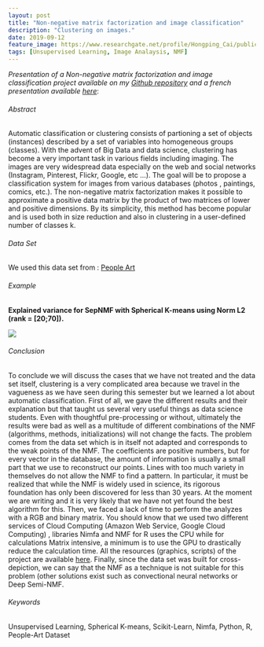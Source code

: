 ```yaml
---
layout: post
title: "Non-negative matrix factorization and image classification"
description: "Clustering on images."
date: 2019-09-12
feature_image: https://www.researchgate.net/profile/Hongping_Cai/publication/290324486/figure/fig4/AS:613900601012249@1523376717327/Our-photo-art-dataset-containing-50-object-categories-Each-category-is-displayed-with.png
tags: [Unsupervised Learning, Image Analaysis, NMF]
---
```


*Presentation of a Non-negative matrix factorization and image classification project available on my [Github repository](https://github.com/mbenhamd/nmf-ter) and a french presentation available [here](https://github.com/mbenhamd/ter-presentation-beamer)*\:

###### Abstract

Automatic classification or clustering consists of partioning a set of objects (instances) described by a set of variables into homogeneous groups (classes). With the advent of Big Data and data science, clustering has become a very important task in various fields including imaging. The images are very widespread data especially on the web and social networks (Instagram, Pinterest, Flickr, Google, etc …). The goal will be to propose a classification system for images from various databases (photos , paintings, comics, etc.). The non-negative matrix factorization makes it possible to approximate a positive data matrix by the product of two matrices of lower and positive dimensions. By its simplicity, this method has become popular and is used both in size reduction and also in clustering in a user-defined number of classes k. <!--more-->

###### Data Set

We used this data set from : [People Art](https://github.com/BathVisArtData/PeopleArt)

###### Example

**Explained variance for SepNMF with Spherical K-means using Norm L2 (rank = \[20;70\]).**

![](https://github.com/mbenhamd/nmf-ter/blob/master/nmf_result/sepnmf-norm-2-skmeans--EVAR.png?raw=true)

###### Conclusion

To conclude we will discuss the cases that we have not treated and the data set itself, clustering is a very complicated area because we travel in the vagueness as we have seen during this semester but we learned a lot about automatic classification. First of all, we gave the different results and their explanation but that taught us several very useful things as data science students. Even with thoughtful pre-processing or without, ultimately the results were bad as well as a multitude of different combinations of the NMF (algorithms, methods, initializations) will not change the facts. The problem comes from the data set which is in itself not adapted and corresponds to the weak points of the NMF. The coefficients are positive numbers, but for every vector in the database, the amount of information is usually a small part that we use to reconstruct our points. Lines with too much variety in themselves do not allow the NMF to find a pattern. In particular, it must be realized that while the NMF is widely used in science, its rigorous foundation has only been discovered for less than 30 years. At the moment we are writing and it is very likely that we have not yet found the best algorithm for this. Then, we faced a lack of time to perform the analyzes with a RGB and binary matrix. You should know that we used two different services of Cloud Computing (Amazon Web Service, Google Cloud Computing) , libraries Nimfa and NMF for R uses the CPU while for calculations Matrix intensive, a minimum is to use the GPU to drastically reduce the calculation time. All the resources (graphics, scripts) of the project are available [here](https://github.com/mbenhamd/nmf-ter). Finally, since the data set was built for cross-depiction, we can say that the NMF as a technique is not suitable for this problem (other solutions exist such as convectional neural networks or Deep Semi-NMF.

###### Keywords

Unsupervised Learning, Spherical K-means, Scikit-Learn, Nimfa, Python, R, People-Art Dataset